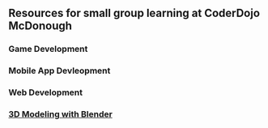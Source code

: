 ## Resources for small group learning at CoderDojo McDonough

### Game Development

### Mobile App Devleopment

### Web Development

### [3D Modeling with Blender](resources/3d-modeling)
